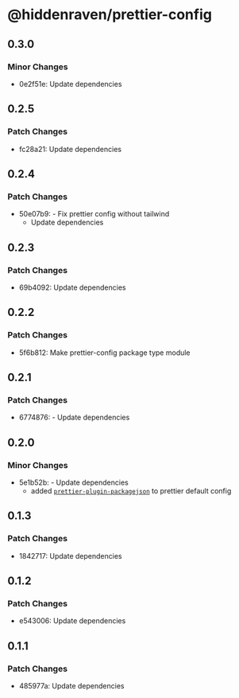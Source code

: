 # @hiddenraven/prettier-config

## 0.3.0

### Minor Changes

- 0e2f51e: Update dependencies

## 0.2.5

### Patch Changes

- fc28a21: Update dependencies

## 0.2.4

### Patch Changes

- 50e07b9: - Fix prettier config without tailwind
  - Update dependencies

## 0.2.3

### Patch Changes

- 69b4092: Update dependencies

## 0.2.2

### Patch Changes

- 5f6b812: Make prettier-config package type module

## 0.2.1

### Patch Changes

- 6774876: - Update dependencies

## 0.2.0

### Minor Changes

- 5e1b52b: - Update dependencies
  - added [`prettier-plugin-packagejson`](https://www.npmjs.com/package/prettier-plugin-packagejson) to prettier default config

## 0.1.3

### Patch Changes

- 1842717: Update dependencies

## 0.1.2

### Patch Changes

- e543006: Update dependencies

## 0.1.1

### Patch Changes

- 485977a: Update dependencies
